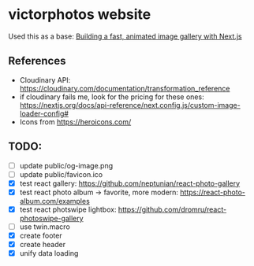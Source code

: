 # victorphotos website

Used this as a base: [Building a fast, animated image gallery with Next.js](https://vercel.com/blog/building-a-fast-animated-image-gallery-with-next-js)

## References

- Cloudinary API: https://cloudinary.com/documentation/transformation_reference
- if cloudinary fails me, look for the pricing for these ones:
  https://nextjs.org/docs/api-reference/next.config.js/custom-image-loader-config#
- Icons from https://heroicons.com/

## TODO:

- [ ] update public/og-image.png
- [ ] update public/favicon.ico
- [x] test react gallery: https://github.com/neptunian/react-photo-gallery
- [x] test react photo album -> favorite, more modern: https://react-photo-album.com/examples
- [x] test react photswipe lightbox: https://github.com/dromru/react-photoswipe-gallery
- [ ] use twin.macro
- [x] create footer
- [x] create header
- [x] unify data loading
